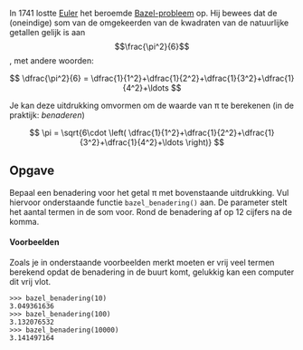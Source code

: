 In 1741 lostte [Euler](https://nl.wikipedia.org/wiki/Leonhard_Euler) het beroemde [Bazel-probleem](https://nl.wikipedia.org/wiki/Bazel-probleem) op. Hij bewees dat de (oneindige) som van de omgekeerden van de kwadraten van de natuurlijke getallen gelijk is aan $$\frac{\pi^2}{6}$$, met andere woorden:

$$
\dfrac{\pi^2}{6} = \dfrac{1}{1^2}+\dfrac{1}{2^2}+\dfrac{1}{3^2}+\dfrac{1}{4^2}+\ldots
$$

Je kan deze uitdrukking omvormen om de waarde van π te berekenen (in de praktijk: *benaderen*)

$$
\pi = \sqrt{6\cdot \left( \dfrac{1}{1^2}+\dfrac{1}{2^2}+\dfrac{1}{3^2}+\dfrac{1}{4^2}+\ldots \right)}
$$

## Opgave

Bepaal een benadering voor het getal π met bovenstaande uitdrukking. Vul hiervoor onderstaande functie `bazel_benadering()` aan. De parameter stelt het aantal termen in de som voor. Rond de benadering af op 12 cijfers na de komma.

#### Voorbeelden
Zoals je in onderstaande voorbeelden merkt moeten er vrij veel termen berekend opdat de benadering in de buurt komt, gelukkig kan een computer dit vrij vlot.
```
>>> bazel_benadering(10)
3.049361636
>>> bazel_benadering(100)
3.132076532
>>> bazel_benadering(10000)
3.141497164
```